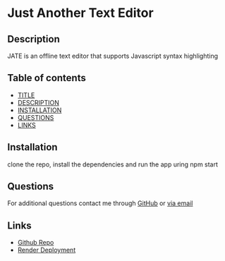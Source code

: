 # Just Another Text Editor

## Description

JATE is an offline text editor that supports Javascript syntax highlighting

## Table of contents

- [TITLE](#title)
- [DESCRIPTION](#description)
- [INSTALLATION](#installation)
- [QUESTIONS](#questions)
- [LINKS](#links)

## Installation

clone the repo, install the dependencies and run the app uring npm start

## Questions

For additional questions contact me through [GitHub](https://github.com/brianTib) or [via email](mailto:bptiburcio@gmail.com)

## Links

- [Github Repo](https://github.com/BrianTib/just-another-text-editor)
- [Render Deployment]()